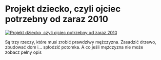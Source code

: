 Projekt dziecko, czyli ojciec potrzebny od zaraz 2010 
=============
[![Projekt dziecko, czyli ojciec potrzebny od zaraz 2010 ](http://vidos.pl/images/player.gif)](http://vidos.pl/projekt-dziecko-czyli-ojciec-potrzebny-od-zaraz-2010)

 Są trzy rzeczy, które musi zrobić prawdziwy mężczyzna. Zasadzić drzewo, zbudować dom i... spłodzić potomka. A co jeśli mężczyzna nie może zobacz pełny opis
